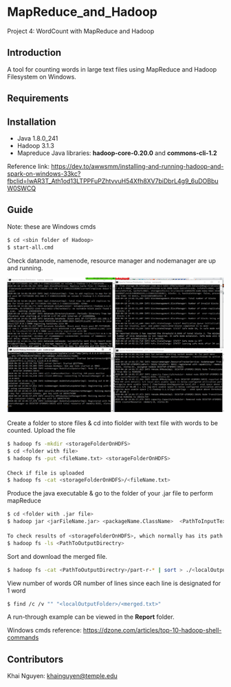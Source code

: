 # MapReduce_and_Hadoop
Project 4: WordCount with MapReduce and Hadoop

## Introduction
A tool for counting words in large text files using MapReduce and Hadoop Filesystem on Windows.

## Requirements

## Installation
* Java 1.8.0_241
* Hadoop 3.1.3
* Mapreduce Java libraries: **hadoop-core-0.20.0** and **commons-cli-1.2**

Reference link: https://dev.to/awwsmm/installing-and-running-hadoop-and-spark-on-windows-33kc?fbclid=IwAR3T_Ath1od13LTPPFuPZhtvvuH54Xfh8XV7biDbrL4g9_6uDOBbuW0SWCQ

## Guide 

Note: these are Windows cmds

```bash
$ cd <sbin folder of Hadoop>
$ start-all.cmd
```

Check datanode, namenode, resource manager and nodemanager are up and running.


![boot_hadoop](./MapReduce_Project/images/nodes.png)

Create a folder to store files & cd into fiolder with text file with words to be counted. Upload the file
```bash
$ hadoop fs -mkdir <storageFolderOnHDFS>
$ cd <folder with file>
$ hadoop fs -put <fileName.txt> <storageFolderOnHDFS>

Check if file is uploaded
$ hadoop fs -cat <storageFolderOnHDFS>/<fileName.txt>
```

Produce the java executable & go to the folder of your .jar file to perform mapReduce
```bash
$ cd <folder with .jar file>
$ hadoop jar <jarFileName.jar> <packageName.ClassName>  <PathToInputTextFile> <PathToOutputDirectry>

To check results of <storageFolderOnHDFS>, which normally has its path as /user/<username>/<PathToOutputDirectry>
$ hadoop fs -ls <PathToOutputDirectry>
```

Sort and download the merged file.
```bash
$ hadoop fs -cat <PathToOutputDirectry>/part-r-* | sort > ./<localOutputFolder>/<merged.txt>
```
View number of words OR number of lines since each line is designated for 1 word
```bash
$ find /c /v "" "<localOutputFolder>/<merged.txt>"
```
A run-through example can be viewed in the **Report** folder.

Windows cmds reference: https://dzone.com/articles/top-10-hadoop-shell-commands

## Contributors
Khai Nguyen: khainguyen@temple.edu
